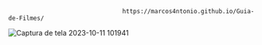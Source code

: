                                     https://marcos4ntonio.github.io/Guia-de-Filmes/
                         

![Captura de tela 2023-10-11 101941](https://github.com/Marcos4ntonio/Guia-de-Filmes/assets/143010309/f9c54f62-8c9c-4732-bd3a-a39b6f0c5c19)
